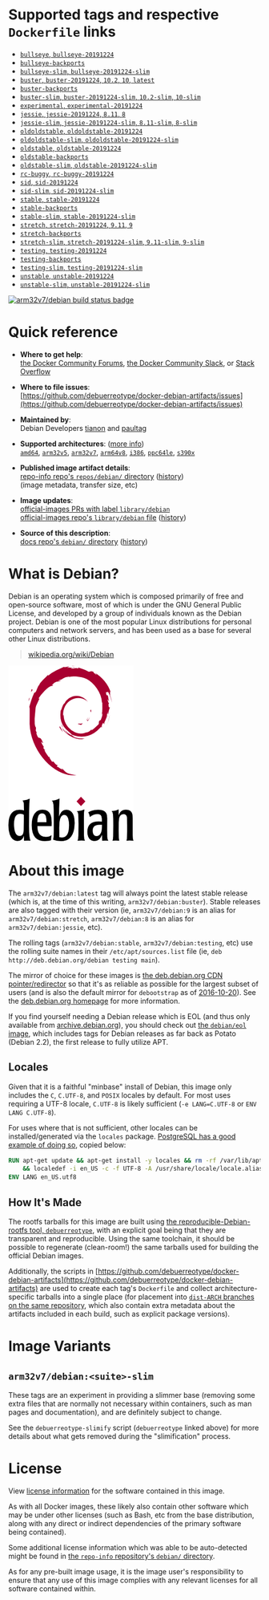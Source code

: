 <!--

********************************************************************************

WARNING:

    DO NOT EDIT "debian/README.md"

    IT IS AUTO-GENERATED

    (from the other files in "debian/" combined with a set of templates)

********************************************************************************

-->

# Supported tags and respective `Dockerfile` links

-	[`bullseye`, `bullseye-20191224`](https://github.com/debuerreotype/docker-debian-artifacts/blob/0e924e8a686977afb4e28263694489a623928f17/bullseye/Dockerfile)
-	[`bullseye-backports`](https://github.com/debuerreotype/docker-debian-artifacts/blob/0e924e8a686977afb4e28263694489a623928f17/bullseye/backports/Dockerfile)
-	[`bullseye-slim`, `bullseye-20191224-slim`](https://github.com/debuerreotype/docker-debian-artifacts/blob/0e924e8a686977afb4e28263694489a623928f17/bullseye/slim/Dockerfile)
-	[`buster`, `buster-20191224`, `10.2`, `10`, `latest`](https://github.com/debuerreotype/docker-debian-artifacts/blob/0e924e8a686977afb4e28263694489a623928f17/buster/Dockerfile)
-	[`buster-backports`](https://github.com/debuerreotype/docker-debian-artifacts/blob/0e924e8a686977afb4e28263694489a623928f17/buster/backports/Dockerfile)
-	[`buster-slim`, `buster-20191224-slim`, `10.2-slim`, `10-slim`](https://github.com/debuerreotype/docker-debian-artifacts/blob/0e924e8a686977afb4e28263694489a623928f17/buster/slim/Dockerfile)
-	[`experimental`, `experimental-20191224`](https://github.com/debuerreotype/docker-debian-artifacts/blob/0e924e8a686977afb4e28263694489a623928f17/experimental/Dockerfile)
-	[`jessie`, `jessie-20191224`, `8.11`, `8`](https://github.com/debuerreotype/docker-debian-artifacts/blob/0e924e8a686977afb4e28263694489a623928f17/jessie/Dockerfile)
-	[`jessie-slim`, `jessie-20191224-slim`, `8.11-slim`, `8-slim`](https://github.com/debuerreotype/docker-debian-artifacts/blob/0e924e8a686977afb4e28263694489a623928f17/jessie/slim/Dockerfile)
-	[`oldoldstable`, `oldoldstable-20191224`](https://github.com/debuerreotype/docker-debian-artifacts/blob/0e924e8a686977afb4e28263694489a623928f17/oldoldstable/Dockerfile)
-	[`oldoldstable-slim`, `oldoldstable-20191224-slim`](https://github.com/debuerreotype/docker-debian-artifacts/blob/0e924e8a686977afb4e28263694489a623928f17/oldoldstable/slim/Dockerfile)
-	[`oldstable`, `oldstable-20191224`](https://github.com/debuerreotype/docker-debian-artifacts/blob/0e924e8a686977afb4e28263694489a623928f17/oldstable/Dockerfile)
-	[`oldstable-backports`](https://github.com/debuerreotype/docker-debian-artifacts/blob/0e924e8a686977afb4e28263694489a623928f17/oldstable/backports/Dockerfile)
-	[`oldstable-slim`, `oldstable-20191224-slim`](https://github.com/debuerreotype/docker-debian-artifacts/blob/0e924e8a686977afb4e28263694489a623928f17/oldstable/slim/Dockerfile)
-	[`rc-buggy`, `rc-buggy-20191224`](https://github.com/debuerreotype/docker-debian-artifacts/blob/0e924e8a686977afb4e28263694489a623928f17/rc-buggy/Dockerfile)
-	[`sid`, `sid-20191224`](https://github.com/debuerreotype/docker-debian-artifacts/blob/0e924e8a686977afb4e28263694489a623928f17/sid/Dockerfile)
-	[`sid-slim`, `sid-20191224-slim`](https://github.com/debuerreotype/docker-debian-artifacts/blob/0e924e8a686977afb4e28263694489a623928f17/sid/slim/Dockerfile)
-	[`stable`, `stable-20191224`](https://github.com/debuerreotype/docker-debian-artifacts/blob/0e924e8a686977afb4e28263694489a623928f17/stable/Dockerfile)
-	[`stable-backports`](https://github.com/debuerreotype/docker-debian-artifacts/blob/0e924e8a686977afb4e28263694489a623928f17/stable/backports/Dockerfile)
-	[`stable-slim`, `stable-20191224-slim`](https://github.com/debuerreotype/docker-debian-artifacts/blob/0e924e8a686977afb4e28263694489a623928f17/stable/slim/Dockerfile)
-	[`stretch`, `stretch-20191224`, `9.11`, `9`](https://github.com/debuerreotype/docker-debian-artifacts/blob/0e924e8a686977afb4e28263694489a623928f17/stretch/Dockerfile)
-	[`stretch-backports`](https://github.com/debuerreotype/docker-debian-artifacts/blob/0e924e8a686977afb4e28263694489a623928f17/stretch/backports/Dockerfile)
-	[`stretch-slim`, `stretch-20191224-slim`, `9.11-slim`, `9-slim`](https://github.com/debuerreotype/docker-debian-artifacts/blob/0e924e8a686977afb4e28263694489a623928f17/stretch/slim/Dockerfile)
-	[`testing`, `testing-20191224`](https://github.com/debuerreotype/docker-debian-artifacts/blob/0e924e8a686977afb4e28263694489a623928f17/testing/Dockerfile)
-	[`testing-backports`](https://github.com/debuerreotype/docker-debian-artifacts/blob/0e924e8a686977afb4e28263694489a623928f17/testing/backports/Dockerfile)
-	[`testing-slim`, `testing-20191224-slim`](https://github.com/debuerreotype/docker-debian-artifacts/blob/0e924e8a686977afb4e28263694489a623928f17/testing/slim/Dockerfile)
-	[`unstable`, `unstable-20191224`](https://github.com/debuerreotype/docker-debian-artifacts/blob/0e924e8a686977afb4e28263694489a623928f17/unstable/Dockerfile)
-	[`unstable-slim`, `unstable-20191224-slim`](https://github.com/debuerreotype/docker-debian-artifacts/blob/0e924e8a686977afb4e28263694489a623928f17/unstable/slim/Dockerfile)

[![arm32v7/debian build status badge](https://img.shields.io/jenkins/s/https/doi-janky.infosiftr.net/job/multiarch/job/arm32v7/job/debian.svg?label=arm32v7/debian%20%20build%20job)](https://doi-janky.infosiftr.net/job/multiarch/job/arm32v7/job/debian/)

# Quick reference

-	**Where to get help**:  
	[the Docker Community Forums](https://forums.docker.com/), [the Docker Community Slack](http://dockr.ly/slack), or [Stack Overflow](https://stackoverflow.com/search?tab=newest&q=docker)

-	**Where to file issues**:  
	[https://github.com/debuerreotype/docker-debian-artifacts/issues](https://github.com/debuerreotype/docker-debian-artifacts/issues)

-	**Maintained by**:  
	Debian Developers [tianon](https://qa.debian.org/developer.php?login=tianon) and [paultag](https://qa.debian.org/developer.php?login=paultag)

-	**Supported architectures**: ([more info](https://github.com/docker-library/official-images#architectures-other-than-amd64))  
	[`amd64`](https://hub.docker.com/r/amd64/debian/), [`arm32v5`](https://hub.docker.com/r/arm32v5/debian/), [`arm32v7`](https://hub.docker.com/r/arm32v7/debian/), [`arm64v8`](https://hub.docker.com/r/arm64v8/debian/), [`i386`](https://hub.docker.com/r/i386/debian/), [`ppc64le`](https://hub.docker.com/r/ppc64le/debian/), [`s390x`](https://hub.docker.com/r/s390x/debian/)

-	**Published image artifact details**:  
	[repo-info repo's `repos/debian/` directory](https://github.com/docker-library/repo-info/blob/master/repos/debian) ([history](https://github.com/docker-library/repo-info/commits/master/repos/debian))  
	(image metadata, transfer size, etc)

-	**Image updates**:  
	[official-images PRs with label `library/debian`](https://github.com/docker-library/official-images/pulls?q=label%3Alibrary%2Fdebian)  
	[official-images repo's `library/debian` file](https://github.com/docker-library/official-images/blob/master/library/debian) ([history](https://github.com/docker-library/official-images/commits/master/library/debian))

-	**Source of this description**:  
	[docs repo's `debian/` directory](https://github.com/docker-library/docs/tree/master/debian) ([history](https://github.com/docker-library/docs/commits/master/debian))

# What is Debian?

Debian is an operating system which is composed primarily of free and open-source software, most of which is under the GNU General Public License, and developed by a group of individuals known as the Debian project. Debian is one of the most popular Linux distributions for personal computers and network servers, and has been used as a base for several other Linux distributions.

> [wikipedia.org/wiki/Debian](https://en.wikipedia.org/wiki/Debian)

![logo](https://raw.githubusercontent.com/docker-library/docs/b449be7df57e9ed9086bb5821bfb5d6cdc5d67a4/debian/logo.png)

# About this image

The `arm32v7/debian:latest` tag will always point the latest stable release (which is, at the time of this writing, `arm32v7/debian:buster`). Stable releases are also tagged with their version (ie, `arm32v7/debian:9` is an alias for `arm32v7/debian:stretch`, `arm32v7/debian:8` is an alias for `arm32v7/debian:jessie`, etc).

The rolling tags (`arm32v7/debian:stable`, `arm32v7/debian:testing`, etc) use the rolling suite names in their `/etc/apt/sources.list` file (ie, `deb http://deb.debian.org/debian testing main`).

The mirror of choice for these images is [the deb.debian.org CDN pointer/redirector](https://deb.debian.org) so that it's as reliable as possible for the largest subset of users (and is also the default mirror for `debootstrap` as of [2016-10-20](https://anonscm.debian.org/cgit/d-i/debootstrap.git/commit/?id=9e8bc60ad1ccf3a25ce7890526b70059f3e770de)). See the [deb.debian.org homepage](https://deb.debian.org) for more information.

If you find yourself needing a Debian release which is EOL (and thus only available from [archive.debian.org](http://archive.debian.org)), you should check out [the `debian/eol` image](https://hub.docker.com/r/debian/eol/), which includes tags for Debian releases as far back as Potato (Debian 2.2), the first release to fully utilize APT.

## Locales

Given that it is a faithful "minbase" install of Debian, this image only includes the `C`, `C.UTF-8`, and `POSIX` locales by default. For most uses requiring a UTF-8 locale, `C.UTF-8` is likely sufficient (`-e LANG=C.UTF-8` or `ENV LANG C.UTF-8`).

For uses where that is not sufficient, other locales can be installed/generated via the `locales` package. [PostgreSQL has a good example of doing so](https://github.com/docker-library/postgres/blob/69bc540ecfffecce72d49fa7e4a46680350037f9/9.6/Dockerfile#L21-L24), copied below:

```dockerfile
RUN apt-get update && apt-get install -y locales && rm -rf /var/lib/apt/lists/* \
	&& localedef -i en_US -c -f UTF-8 -A /usr/share/locale/locale.alias en_US.UTF-8
ENV LANG en_US.utf8
```

## How It's Made

The rootfs tarballs for this image are built using [the reproducible-Debian-rootfs tool, `debuerreotype`](https://github.com/debuerreotype/debuerreotype), with an explicit goal being that they are transparent and reproducible. Using the same toolchain, it should be possible to regenerate (clean-room!) the same tarballs used for building the official Debian images.

Additionally, the scripts in [https://github.com/debuerreotype/docker-debian-artifacts](https://github.com/debuerreotype/docker-debian-artifacts) are used to create each tag's `Dockerfile` and collect architecture-specific tarballs into a single place (for placement into [`dist-ARCH` branches on the same repository](https://github.com/debuerreotype/docker-debian-artifacts/branches), which also contain extra metadata about the artifacts included in each build, such as explicit package versions).

# Image Variants

## `arm32v7/debian:<suite>-slim`

These tags are an experiment in providing a slimmer base (removing some extra files that are normally not necessary within containers, such as man pages and documentation), and are definitely subject to change.

See the `debuerreotype-slimify` script (`debuerreotype` linked above) for more details about what gets removed during the "slimification" process.

# License

View [license information](https://www.debian.org/social_contract#guidelines) for the software contained in this image.

As with all Docker images, these likely also contain other software which may be under other licenses (such as Bash, etc from the base distribution, along with any direct or indirect dependencies of the primary software being contained).

Some additional license information which was able to be auto-detected might be found in [the `repo-info` repository's `debian/` directory](https://github.com/docker-library/repo-info/tree/master/repos/debian).

As for any pre-built image usage, it is the image user's responsibility to ensure that any use of this image complies with any relevant licenses for all software contained within.
